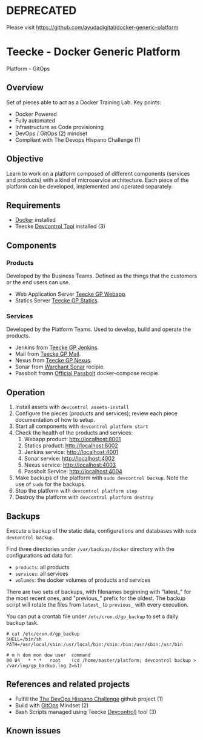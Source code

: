 # DEPRECATED

Please visit https://github.com/ayudadigital/docker-generic-platform

# Teecke - Docker Generic Platform

Platform - GitOps

## Overview

Set of pieces able to act as a Docker Training Lab. Key points:

- Docker Powered
- Fully automated
- Infrastructure as Code provisioning
- DevOps / GitOps (2) mindset
- Compliant with The Devops Hispano Challenge (1)

## Objective

Learn to work on a platform composed of different components (services and products) with a kind of microservice architecture. Each piece of the platform can be developed, implemented and operated separately.

## Requirements

- [Docker](https://www.docker.com) installed
- Teecke [Devcontrol Tool](https://github.com/ayudadigital/devcontrol) installed (3)

## Components

### Products

Developed by the Business Teams. Defined as the things that the customers or the end users can use.

- Web Application Server [Teecke GP Webapp](https://github.com/ayudadigital/gp-webapp).
- Statics Server [Teecke GP Statics](https://github.com/ayudadigital/gp-nginx).

### Services

Developed by the Platform Teams. Used to develop, build and operate the products.

- Jenkins from [Teecke GP Jenkins](https://github.com/ayudadigital/gp-jenkins).
- Mail from [Teecke GP Mail](https://github.com/ayudadigital/gp-mail).
- Nexus from [Teecke GP Nexus](https://github.com/ayudadigital/gp-nexus).
- Sonar from [Warchant Sonar](https://gist.github.com/Warchant/0d0f0104fe7adf3b310937d2db67b512) recipie.
- Passbolt fromn [Official Passbolt](https://help.passbolt.com/hosting/install/ce/docker) docker-compose recipie.

## Operation

1. Install assets with `devcontrol assets-install`
2. Configure the pieces (products and services); review each piece documentation of how to setup.
3. Start all components with `devcontrol platform start`
4. Check the health of the products and services:
   1. Webapp product: <http://localhost:8001>
   2. Statics product: <http://localhost:8002>
   3. Jenkins service: <http://localhost:4001>
   4. Sonar service: <http://localhost:4002>
   5. Nexus service: <http://localhost:4003>
   6. Passbolt Service: <http://localhost:4004>
5. Make backups of the platform with `sudo devcontrol backup`. Note the use of `sudo` for the backups.
6. Stop the platform with `devcontrol platform stop`
7. Destroy the platform with `devcontrol platform destroy`

## Backups

Execute a backup of the static data, configurations and databases with `sudo devcontrol backup`.

Find three directories under `/var/backups/docker` directory with the configurations ad data for:

- `products`: all products
- `services`: all services
- `volumes`: the docker volumes of products and services

There are two sets of backups, with filenames beginning with "latest_" for the most recent ones, and "previous_" prefix for the oldest. The backup script will rotate the files from `latest_` to `previous_` with every execution.

You can put a crontab file under `/etc/cron.d/gp_backup` to set a daily backup task.

```console
# cat /etc/cron.d/gp_backup
SHELL=/bin/sh
PATH=/usr/local/sbin:/usr/local/bin:/sbin:/bin:/usr/sbin:/usr/bin

# m h dom mon dow user	command
00 04	* * *	root    (cd /home/master/platform; devcontrol backup > /var/log/gp_backup.log 2>&1)
```

## References and related projects

- Fulfill the [The DevOps Hispano Challenge](https://github.com/devops-hispano/reto-devops]) github project (1)
- Build with [GitOps](https://www.weave.works/technologies/gitops/) Mindset (2)
- Bash Scripts managed using Teecke [Devcontrol)](https://github.com/ayudadigital/devcontrol) tool (3)

## Known issues
